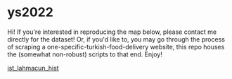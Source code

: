 # ys2022

Hi! If you're interested in reproducing the map below, please contact me directly for the dataset! 
Or, if you'd like to, you may go through the process of scraping a one-specific-turkish-food-delivery website, this repo houses the (somewhat non-robust) scripts to that end. Enjoy!

[ist_lahmacun_hist](https://user-images.githubusercontent.com/74147629/153654075-5ea4ac59-612e-4b04-95f8-d3219a36c090.jpeg)
